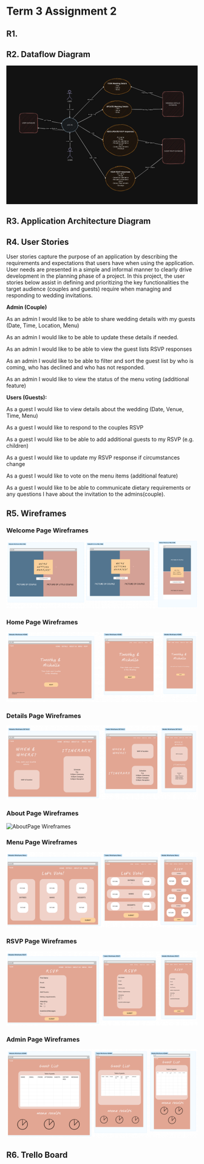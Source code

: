 # Term 3 Assignment 2

## R1.


## R2. Dataflow Diagram

![Data Flow diagram](docs/dataflow.png)


## R3. Application Architecture Diagram 


## R4. User Stories


User stories capture the purpose of an application by describing the requirements and expectations that users have when using the application. User needs are presented in a simple and informal manner to clearly drive development in the planning phase of a project. In this project, the user stories below assist in defining and prioritizing the key functionalities the target audience (couples and guests) require when managing and responding to wedding invitations. 

**Admin (Couple)**

As an admin I would like to be able to share wedding details with my guests (Date, Time, Location, Menu)

As an admin I would like to be able to update these details if needed. 

As an admin I would like to be able to view the guest lists RSVP responses 

As an admin I would like to be able to filter and sort the guest list by who is coming, who has declined and who has not responded. 

As an admin I would like to view the status of the menu voting (additional feature)

**Users (Guests):**

As a guest I would like to view details about the wedding (Date, Venue, Time, Menu) 

As a guest I would like to respond to the couples RSVP

As a guest I would like to be able to add additional guests to my RSVP (e.g. children)

As a guest I would like to update my RSVP response if circumstances change

As a guest I would like to vote on the menu items (additional feature) 

As a guest I would like to be able to communicate dietary requirements or any questions I have about the invitation to the admins(couple). 


## R5. Wireframes

### Welcome Page Wireframes
![WelcomePage](docs/welcome.png)

### Home Page Wireframes
![HomePage](docs/home.png)

### Details Page Wireframes
![DetailsPage Wireframes](docs/details.png)

### About Page Wireframes
![AboutPage Wireframes](docs/about.png)

### Menu Page Wireframes
![MenuPage Wireframes](docs/menu.png)

### RSVP Page Wireframes
![RSVPPage Wireframes](docs/rsvp.png)

### Admin Page Wireframes
![AdminPage Wireframes](docs/admin.png)

## R6. Trello Board


